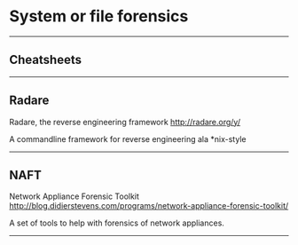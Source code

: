 # System or file forensics

---

## Cheatsheets

---

## Radare
Radare, the reverse engineering framework 
http://radare.org/y/

A commandline framework for reverse engineering ala *nix-style

---

## NAFT
Network Appliance Forensic Toolkit 
http://blog.didierstevens.com/programs/network-appliance-forensic-toolkit/

A set of tools to help with forensics of network appliances.

---



